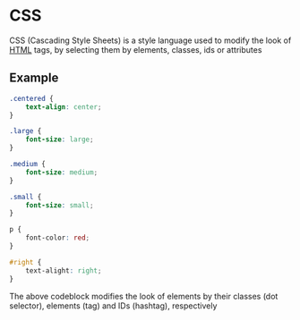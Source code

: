 # CSS
CSS (Cascading Style Sheets) is a style language used to modify the look of [HTML](./CS50x_HTML.md) tags, by selecting them by elements, classes, ids or attributes

## Example
```css
.centered {
    text-align: center;
}

.large {
    font-size: large;
}

.medium {
    font-size: medium;
}

.small {
    font-size: small;
}

p {
    font-color: red;
}

#right {
    text-alight: right;
}
```

The above codeblock modifies the look of elements by their classes (dot selector), elements (tag) and IDs (hashtag), respectively


